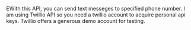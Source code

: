 EWith this API, you can send text messeges to specified phone number. I am using Twillio API so you need a twillio account to acquire personal api keys. Twillio offers a generous demo account for testing.
